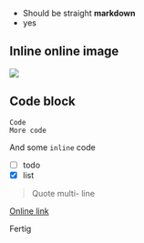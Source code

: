 - Should be straight **markdown**
- yes

## Inline online image

![](https://external-content.duckduckgo.com/iu/?u=https%3A%2F%2Flogowik.com%2Fcontent%2Fuploads%2Fimages%2Fkicker5878.jpg&f=1&nofb=1&ipt=911a770c88b96656ac1f7b4bc728f2f0d4d3e2ef147c71f399ec15f37198c659&ipo=images)


## Code block

```
Code
More code
```

And some `inline` code


- [ ] todo
- [x] list

> Quote multi-
> line

[Online link](https://github.com/marph91/jimmy)

Fertig
